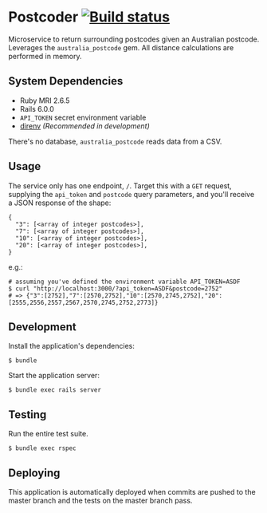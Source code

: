 # Postcoder [![Build status](https://badge.buildkite.com/e4df0912e62c296fba88d74ee6b8d04b4b641cd7c7a04fdb31.svg)](https://buildkite.com/fivegoodfriends/postcoder)

Microservice to return surrounding postcodes given an Australian postcode.  Leverages the `australia_postcode` gem. All distance calculations are performed in memory.

## System Dependencies

- Ruby MRI 2.6.5
- Rails 6.0.0
- `API_TOKEN` secret environment variable
- [direnv](https://direnv.net/) *(Recommended in development)*

There's no database, `australia_postcode` reads data from a CSV.

## Usage

The service only has one endpoint, `/`. Target this with a `GET` request,
supplying the `api_token` and `postcode` query parameters, and you'll receive a
JSON response of the shape:
```
{
  "3": [<array of integer postcodes>],
  "7": [<array of integer postcodes>],
  "10": [<array of integer postcodes>],
  "20": [<array of integer postcodes>],
}
```

e.g.:
```
# assuming you've defined the environment variable API_TOKEN=ASDF
$ curl "http://localhost:3000/?api_token=ASDF&postcode=2752"
# => {"3":[2752],"7":[2570,2752],"10":[2570,2745,2752],"20":[2555,2556,2557,2567,2570,2745,2752,2773]}
```

## Development

Install the application's dependencies:

```
$ bundle
```

Start the application server:

```
$ bundle exec rails server
```

## Testing

Run the entire test suite.

```
$ bundle exec rspec
```

## Deploying

This application is automatically deployed when commits are pushed to the master branch and the tests on the master branch pass.
